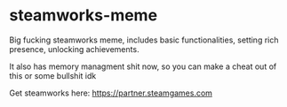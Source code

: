 # steamworks-meme

Big fucking steamworks meme, includes basic functionalities, setting rich presence, unlocking achievements.

It also has memory managment shit now, so you can make a cheat out of this or some bullshit idk

Get steamworks here: https://partner.steamgames.com
